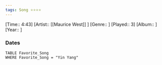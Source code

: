```yaml
---
tags: Song ⭐⭐⭐⭐ 
---
```

[Time:: 4:43]
[Artist:: [[Maurice West]] ]
[Genre:: ]
[Played:: 3]
[Album:: ]
[Year:: ]
### Dates
````dataview
TABLE Favorite_Song
WHERE Favorite_Song = "Yin Yang"
````